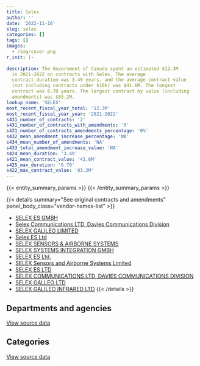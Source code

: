 ```yaml
---
title: Selex
author: ''
date: '2022-11-16'
slug: selex
categories: []
tags: []
images:
  - /img/cover.png
r_init: |-
  
description: The Government of Canada spent an estimated $12.3M
  in 2021-2022 on contracts with Selex. The average
  contract duration was 3.49 years, and the average contract value
  (not including contracts under $10k) was $41.6M. The longest
  contract was 6.78 years. The largest contract by value (including
  amendments) was $83.2M.
lookup_name: 'SELEX'
most_recent_fiscal_year_total: '12.3M'
most_recent_fiscal_year_year: '2021-2022'
s431_number_of_contracts: '2'
s431_number_of_contracts_with_amendments: '0'
s431_number_of_contracts_amendments_percentage: '0%'
s432_mean_amendment_increase_percentage: 'NA'
s434_mean_number_of_amendments: 'NA'
s433_total_amendment_increase_value: 'NA'
s424_mean_duration: '3.49'
s421_mean_contract_value: '41.6M'
s425_max_duration: '6.78'
s422_max_contract_value: '83.2M'
---
```


<script src="/rmarkdown-libs/htmlwidgets/htmlwidgets.js"></script>
<link href="/rmarkdown-libs/datatables-css/datatables-crosstalk.css" rel="stylesheet" />
<script src="/rmarkdown-libs/datatables-binding/datatables.js"></script>
<script src="/rmarkdown-libs/jquery/jquery-3.6.0.min.js"></script>
<link href="/rmarkdown-libs/dt-core-bootstrap/css/dataTables.bootstrap.min.css" rel="stylesheet" />
<link href="/rmarkdown-libs/dt-core-bootstrap/css/dataTables.bootstrap.extra.css" rel="stylesheet" />
<script src="/rmarkdown-libs/dt-core-bootstrap/js/jquery.dataTables.min.js"></script>
<script src="/rmarkdown-libs/dt-core-bootstrap/js/dataTables.bootstrap.min.js"></script>
<link href="/rmarkdown-libs/crosstalk/css/crosstalk.min.css" rel="stylesheet" />
<script src="/rmarkdown-libs/crosstalk/js/crosstalk.min.js"></script>
<script src="/rmarkdown-libs/htmlwidgets/htmlwidgets.js"></script>
<link href="/rmarkdown-libs/datatables-css/datatables-crosstalk.css" rel="stylesheet" />
<script src="/rmarkdown-libs/datatables-binding/datatables.js"></script>
<script src="/rmarkdown-libs/jquery/jquery-3.6.0.min.js"></script>
<link href="/rmarkdown-libs/dt-core-bootstrap/css/dataTables.bootstrap.min.css" rel="stylesheet" />
<link href="/rmarkdown-libs/dt-core-bootstrap/css/dataTables.bootstrap.extra.css" rel="stylesheet" />
<script src="/rmarkdown-libs/dt-core-bootstrap/js/jquery.dataTables.min.js"></script>
<script src="/rmarkdown-libs/dt-core-bootstrap/js/dataTables.bootstrap.min.js"></script>
<link href="/rmarkdown-libs/crosstalk/css/crosstalk.min.css" rel="stylesheet" />
<script src="/rmarkdown-libs/crosstalk/js/crosstalk.min.js"></script>

{{< entity_summary_params >}}
{{< /entity_summary_params >}}

{{< details summary="See original contracts and amendments" panel_body_class="vendor-names-list" >}}
- [SELEX ES GMBH](https://search.open.canada.ca/en/ct/?sort=contract_value_f%20desc&page=1&search_text=%22SELEX%20ES%20GMBH%22)
- [Selex Communications LTD, Davies Communications Division](https://search.open.canada.ca/en/ct/?sort=contract_value_f%20desc&page=1&search_text=%22Selex%20Communications%20LTD%2c%20Davies%20Communications%20Division%22)
- [SELEX GALILEO LIMITED](https://search.open.canada.ca/en/ct/?sort=contract_value_f%20desc&page=1&search_text=%22SELEX%20GALILEO%20LIMITED%22)
- [Selex ES Ltd](https://search.open.canada.ca/en/ct/?sort=contract_value_f%20desc&page=1&search_text=%22Selex%20ES%20Ltd%22)
- [SELEX SENSORS & AIRBORNE SYSTEMS](https://search.open.canada.ca/en/ct/?sort=contract_value_f%20desc&page=1&search_text=%22SELEX%20SENSORS%20%26%20AIRBORNE%20SYSTEMS%22)
- [SELEX SYSTEMS INTEGRATION GMBH](https://search.open.canada.ca/en/ct/?sort=contract_value_f%20desc&page=1&search_text=%22SELEX%20SYSTEMS%20INTEGRATION%20GMBH%22)
- [SELEX ES Ltd.](https://search.open.canada.ca/en/ct/?sort=contract_value_f%20desc&page=1&search_text=%22SELEX%20ES%20Ltd.%22)
- [SELEX Sensors and Airborne Systems Limited](https://search.open.canada.ca/en/ct/?sort=contract_value_f%20desc&page=1&search_text=%22SELEX%20Sensors%20and%20Airborne%20Systems%20Limited%22)
- [SELEX ES LTD](https://search.open.canada.ca/en/ct/?sort=contract_value_f%20desc&page=1&search_text=%22SELEX%20ES%20LTD%22)
- [SELEX COMMUNICATIONS LTD, DAVIES COMMUNICATIONS DIVISION](https://search.open.canada.ca/en/ct/?sort=contract_value_f%20desc&page=1&search_text=%22SELEX%20COMMUNICATIONS%20LTD%2c%20DAVIES%20COMMUNICATIONS%20DIVISION%22)
- [SELEX GALLEO LTD](https://search.open.canada.ca/en/ct/?sort=contract_value_f%20desc&page=1&search_text=%22SELEX%20GALLEO%20LTD%22)
- [SELEX GALILEO INFRARED LTD](https://search.open.canada.ca/en/ct/?sort=contract_value_f%20desc&page=1&search_text=%22SELEX%20GALILEO%20INFRARED%20LTD%22)
{{< /details >}}

## Departments and agencies

<div id="htmlwidget-1" style="width:100%;height:auto;" class="datatables html-widget"></div>
<script type="application/json" data-for="htmlwidget-1">{"x":{"style":"bootstrap","filter":"none","vertical":false,"data":[["<a href=\"/departments/ec/\">Environment and Climate Change Canada<\/a>"],[12270432.18],[12304049.81],[12270432.18],[12270432.18]],"container":"<table class=\"table table-striped table-hover row-border order-column display\">\n  <thead>\n    <tr>\n      <th>Department<\/th>\n      <th>2018-2019<\/th>\n      <th>2019-2020<\/th>\n      <th>2020-2021<\/th>\n      <th>2021-2022<\/th>\n    <\/tr>\n  <\/thead>\n<\/table>","options":{"order":[[4,"desc"]],"pageLength":10,"autoWidth":true,"columnDefs":[{"targets":1,"render":"function(data, type, row, meta) {\n    return type !== 'display' ? data : DTWidget.formatCurrency(data, \"$\", 2, 3, \",\", \".\", true, null);\n  }"},{"targets":2,"render":"function(data, type, row, meta) {\n    return type !== 'display' ? data : DTWidget.formatCurrency(data, \"$\", 2, 3, \",\", \".\", true, null);\n  }"},{"targets":3,"render":"function(data, type, row, meta) {\n    return type !== 'display' ? data : DTWidget.formatCurrency(data, \"$\", 2, 3, \",\", \".\", true, null);\n  }"},{"targets":4,"render":"function(data, type, row, meta) {\n    return type !== 'display' ? data : DTWidget.formatCurrency(data, \"$\", 2, 3, \",\", \".\", true, null);\n  }"},{"width":"16%","targets":[1,2,3,4]},{"className":"dt-right","targets":[1,2,3,4]}],"orderClasses":false}},"evals":["options.columnDefs.0.render","options.columnDefs.1.render","options.columnDefs.2.render","options.columnDefs.3.render"],"jsHooks":[]}</script>
<p class="text-right">
<a href="https://github.com/GoC-Spending/contracts-data/tree/main/data/out/vendors/selex/summary_by_fiscal_year_by_department.csv" class="source-data-link btn btn-link">View source data</a>
</p>

## Categories

<div id="htmlwidget-2" style="width:100%;height:auto;" class="datatables html-widget"></div>
<script type="application/json" data-for="htmlwidget-2">{"x":{"style":"bootstrap","filter":"none","vertical":false,"data":[["<a href=\"/categories/facilities_and_construction/\">Facilities and construction<\/a>"],[12270432.18],[12304049.81],[12270432.18],[12270432.18]],"container":"<table class=\"table table-striped table-hover row-border order-column display\">\n  <thead>\n    <tr>\n      <th>Category<\/th>\n      <th>2018-2019<\/th>\n      <th>2019-2020<\/th>\n      <th>2020-2021<\/th>\n      <th>2021-2022<\/th>\n    <\/tr>\n  <\/thead>\n<\/table>","options":{"order":[[4,"desc"]],"dom":"t","pageLength":30,"autoWidth":true,"columnDefs":[{"targets":1,"render":"function(data, type, row, meta) {\n    return type !== 'display' ? data : DTWidget.formatCurrency(data, \"$\", 2, 3, \",\", \".\", true, null);\n  }"},{"targets":2,"render":"function(data, type, row, meta) {\n    return type !== 'display' ? data : DTWidget.formatCurrency(data, \"$\", 2, 3, \",\", \".\", true, null);\n  }"},{"targets":3,"render":"function(data, type, row, meta) {\n    return type !== 'display' ? data : DTWidget.formatCurrency(data, \"$\", 2, 3, \",\", \".\", true, null);\n  }"},{"targets":4,"render":"function(data, type, row, meta) {\n    return type !== 'display' ? data : DTWidget.formatCurrency(data, \"$\", 2, 3, \",\", \".\", true, null);\n  }"},{"width":"16%","targets":[1,2,3,4]},{"className":"dt-right","targets":[1,2,3,4]}],"orderClasses":false,"lengthMenu":[10,25,30,50,100]}},"evals":["options.columnDefs.0.render","options.columnDefs.1.render","options.columnDefs.2.render","options.columnDefs.3.render"],"jsHooks":[]}</script>
<p class="text-right">
<a href="https://github.com/GoC-Spending/contracts-data/tree/main/data/out/vendors/selex/summary_by_fiscal_year_by_category.csv" class="source-data-link btn btn-link">View source data</a>
</p>
